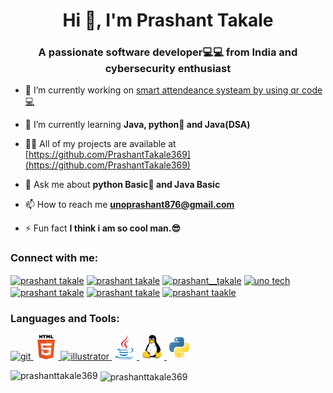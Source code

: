 <h1 align="center">Hi 👋, I'm Prashant Takale</h1>
<h3 align="center">A passionate software developer💻💻 from India and cybersecurity enthusiast</h3>

- 🔭 I’m currently working on [smart attendeance systeam by using qr code 💻](https://github.com/PrashantTakale369/java_project.git)

- 🌱 I’m currently learning **Java, python🐍 and Java(DSA)**

- 👨‍💻 All of my projects are available at [https://github.com/PrashantTakale369](https://github.com/PrashantTakale369)

- 💬 Ask me about **python Basic🐍 and Java Basic**

- 📫 How to reach me **unoprashant876@gmail.com**

- ⚡ Fun fact **I think i am so cool man.😎**

<h3 align="left">Connect with me:</h3>
<p align="left">
<a href="https://twitter.com/prashant takale" target="blank"><img align="center" src="https://raw.githubusercontent.com/rahuldkjain/github-profile-readme-generator/master/src/images/icons/Social/twitter.svg" alt="prashant takale" height="30" width="40" /></a>
<a href="https://linkedin.com/in/prashant takale" target="blank"><img align="center" src="https://raw.githubusercontent.com/rahuldkjain/github-profile-readme-generator/master/src/images/icons/Social/linked-in-alt.svg" alt="prashant takale" height="30" width="40" /></a>
<a href="https://instagram.com/prashant__takale" target="blank"><img align="center" src="https://raw.githubusercontent.com/rahuldkjain/github-profile-readme-generator/master/src/images/icons/Social/instagram.svg" alt="prashant__takale" height="30" width="40" /></a>
<a href="https://www.youtube.com/c/uno tech" target="blank"><img align="center" src="https://raw.githubusercontent.com/rahuldkjain/github-profile-readme-generator/master/src/images/icons/Social/youtube.svg" alt="uno tech" height="30" width="40" /></a>
<a href="https://www.hackerrank.com/prashant takale" target="blank"><img align="center" src="https://raw.githubusercontent.com/rahuldkjain/github-profile-readme-generator/master/src/images/icons/Social/hackerrank.svg" alt="prashant takale" height="30" width="40" /></a>
<a href="https://www.leetcode.com/prashant takale" target="blank"><img align="center" src="https://raw.githubusercontent.com/rahuldkjain/github-profile-readme-generator/master/src/images/icons/Social/leet-code.svg" alt="prashant takale" height="30" width="40" /></a>
<a href="https://auth.geeksforgeeks.org/user/prashant taakle" target="blank"><img align="center" src="https://raw.githubusercontent.com/rahuldkjain/github-profile-readme-generator/master/src/images/icons/Social/geeks-for-geeks.svg" alt="prashant taakle" height="30" width="40" /></a>
</p>

<h3 align="left">Languages and Tools:</h3>
<p align="left"> <a href="https://git-scm.com/" target="_blank" rel="noreferrer"> <img src="https://www.vectorlogo.zone/logos/git-scm/git-scm-icon.svg" alt="git" width="40" height="40"/> </a> <a href="https://www.w3.org/html/" target="_blank" rel="noreferrer"> <img src="https://raw.githubusercontent.com/devicons/devicon/master/icons/html5/html5-original-wordmark.svg" alt="html5" width="40" height="40"/> </a> <a href="https://www.adobe.com/in/products/illustrator.html" target="_blank" rel="noreferrer"> <img src="https://www.vectorlogo.zone/logos/adobe_illustrator/adobe_illustrator-icon.svg" alt="illustrator" width="40" height="40"/> </a> <a href="https://www.java.com" target="_blank" rel="noreferrer"> <img src="https://raw.githubusercontent.com/devicons/devicon/master/icons/java/java-original.svg" alt="java" width="40" height="40"/> </a> <a href="https://www.linux.org/" target="_blank" rel="noreferrer"> <img src="https://raw.githubusercontent.com/devicons/devicon/master/icons/linux/linux-original.svg" alt="linux" width="40" height="40"/> </a> <a href="https://www.python.org" target="_blank" rel="noreferrer"> <img src="https://raw.githubusercontent.com/devicons/devicon/master/icons/python/python-original.svg" alt="python" width="40" height="40"/> </a> </p>

<p><img align="left" src="https://github-readme-stats.vercel.app/api/top-langs?username=prashanttakale369&show_icons=true&locale=en&layout=compact" alt="prashanttakale369" /></p>

<p>&nbsp;<img align="center" src="https://github-readme-stats.vercel.app/api?username=prashanttakale369&show_icons=true&locale=en" alt="prashanttakale369" /></p>

<p><img align="center" src="https://github-readme-streak-stats.herokuapp.com/?user=prashanttakale369&" alt="prashanttaka
